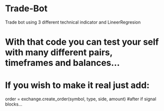 # Trade-Bot
Trade bot using 3 different technical indicator and LineerRegresion

# With that code you can test your self with many different pairs, timeframes and balances...
# If you wish to make it real just add:
order = exchange.create_order(symbol, type, side, amount)
#after if signal blocks...

